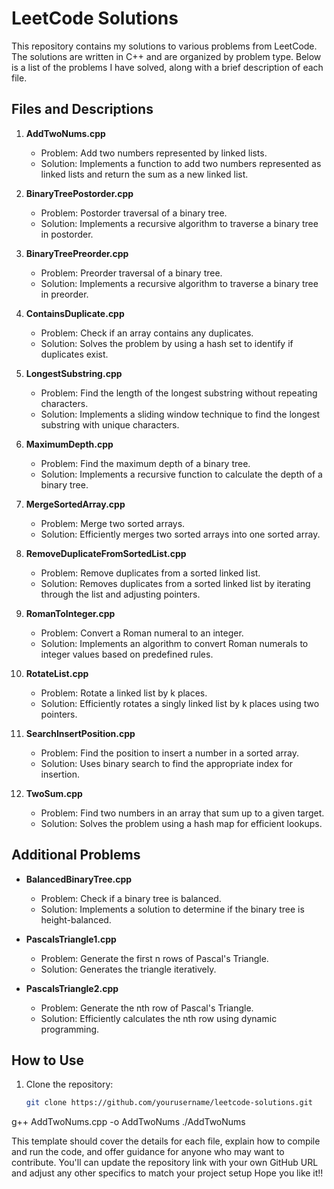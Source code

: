 # LeetCode Solutions

This repository contains my solutions to various problems from LeetCode. The solutions are written in C++ and are organized by problem type. Below is a list of the problems I have solved, along with a brief description of each file.

## Files and Descriptions

1. **AddTwoNums.cpp**
   - Problem: Add two numbers represented by linked lists.
   - Solution: Implements a function to add two numbers represented as linked lists and return the sum as a new linked list.

2. **BinaryTreePostorder.cpp**
   - Problem: Postorder traversal of a binary tree.
   - Solution: Implements a recursive algorithm to traverse a binary tree in postorder.

3. **BinaryTreePreorder.cpp**
   - Problem: Preorder traversal of a binary tree.
   - Solution: Implements a recursive algorithm to traverse a binary tree in preorder.

4. **ContainsDuplicate.cpp**
   - Problem: Check if an array contains any duplicates.
   - Solution: Solves the problem by using a hash set to identify if duplicates exist.

5. **LongestSubstring.cpp**
   - Problem: Find the length of the longest substring without repeating characters.
   - Solution: Implements a sliding window technique to find the longest substring with unique characters.

6. **MaximumDepth.cpp**
   - Problem: Find the maximum depth of a binary tree.
   - Solution: Implements a recursive function to calculate the depth of a binary tree.

7. **MergeSortedArray.cpp**
   - Problem: Merge two sorted arrays.
   - Solution: Efficiently merges two sorted arrays into one sorted array.

8. **RemoveDuplicateFromSortedList.cpp**
   - Problem: Remove duplicates from a sorted linked list.
   - Solution: Removes duplicates from a sorted linked list by iterating through the list and adjusting pointers.

9. **RomanToInteger.cpp**
   - Problem: Convert a Roman numeral to an integer.
   - Solution: Implements an algorithm to convert Roman numerals to integer values based on predefined rules.

10. **RotateList.cpp**
    - Problem: Rotate a linked list by k places.
    - Solution: Efficiently rotates a singly linked list by k places using two pointers.

11. **SearchInsertPosition.cpp**
    - Problem: Find the position to insert a number in a sorted array.
    - Solution: Uses binary search to find the appropriate index for insertion.

12. **TwoSum.cpp**
    - Problem: Find two numbers in an array that sum up to a given target.
    - Solution: Solves the problem using a hash map for efficient lookups.

## Additional Problems

- **BalancedBinaryTree.cpp**  
   - Problem: Check if a binary tree is balanced.
   - Solution: Implements a solution to determine if the binary tree is height-balanced.

- **PascalsTriangle1.cpp**  
   - Problem: Generate the first n rows of Pascal's Triangle.
   - Solution: Generates the triangle iteratively.

- **PascalsTriangle2.cpp**  
   - Problem: Generate the nth row of Pascal's Triangle.
   - Solution: Efficiently calculates the nth row using dynamic programming.

## How to Use

1. Clone the repository:
   ```bash
   git clone https://github.com/yourusername/leetcode-solutions.git
g++ AddTwoNums.cpp -o AddTwoNums
./AddTwoNums


This template should cover the details for each file, explain how to compile and run the code, and offer guidance for anyone who may want to contribute. You'll can update the repository link with your own GitHub URL and adjust any other specifics to match your project setup Hope you like it!!
